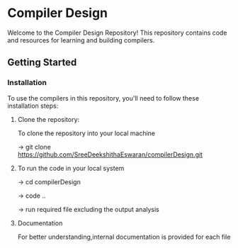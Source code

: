 # Compiler Design

Welcome to the Compiler Design Repository!
This repository contains code and resources for learning and building compilers.

## Getting Started

### Installation

To use the compilers in this repository, you'll need to follow these installation steps:

1. Clone the repository:
   
    To clone the repository into your local machine
   
     -> git clone https://github.com/SreeDeekshithaEswaran/compilerDesign.git

3. To run the code in your local system
   
    -> cd compilerDesign
   
    -> code ..
   
    -> run required file excluding the output analysis
   
5. Documentation
   
    For better understanding,internal documentation is provided for each file


                     
   
